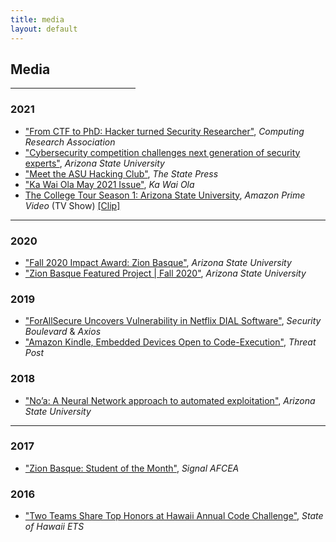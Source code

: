 ```yaml
---
title: media
layout: default
---
```


## Media 
<hr style="width:200px" class="w3-opacity">

### 2021
- ["From CTF to PhD: Hacker turned Security Researcher"](https://conquer.cra.org/undergrad-research-highlights/from-ctf-to-phd-hacker-turned-security-researcher), _Computing Research Association_
- ["Cybersecurity competition challenges next generation of security experts"](https://cec.asu.edu/news/cybersecurity-competition-challenges-next-generation-security-experts), _Arizona State University_
- ["Meet the ASU Hacking Club"](https://www.statepress.com/article/2021/09/asu-hacking-club-rebrands), _The State Press_
- ["Ka Wai Ola May 2021 Issue"](https://kawaiola.news/pokenuhou/news-briefs-may-2021/), _Ka Wai Ola_
- [The College Tour Season 1: Arizona State University](https://www.thecollegetour.com/), _Amazon Prime Video_ (TV Show) [[Clip]]([https://www.instagram.com/tv/CNWAkfkBRdU/](https://youtu.be/YW2p0ctzK9c?t=1935))

***

### 2020 
- ["Fall 2020 Impact Award: Zion Basque"](https://fullcircle.asu.edu/graduate/zion-basque/), _Arizona State University_
- ["Zion Basque Featured Project \| Fall 2020"](https://furi.engineering.asu.edu/participant/basque-zion/), _Arizona State University_

### 2019
- ["ForAllSecure Uncovers Vulnerability in Netflix DIAL Software"](https://securityboulevard.com/2019/09/forallsecure-uncovers-vulnerability-in-netflix-dial-software/), _Security Boulevard_ & _Axios_
- ["Amazon Kindle, Embedded Devices Open to Code-Execution"](https://threatpost.com/amazon-kindle-embedded-devices-code-execution/150003/), _Threat Post_

### 2018
- ["No’a: A Neural Network approach to automated exploitation"](https://furi.engineering.asu.edu/furiproject/noa-a-neural-network-approach-to-automated-eploitation/), _Arizona State University_

*** 

### 2017
- ["Zion Basque: Student of the Month"](https://www.afcea.org/signal/chapternews/index.cfm?action=details&id=3682), _Signal AFCEA_

### 2016
- ["Two Teams Share Top Honors at Hawaii Annual Code Challenge"](https://ets.hawaii.gov/two-teams-share-top-honors-at-hawaii-annual-code-challenge/), _State of Hawaii ETS_
